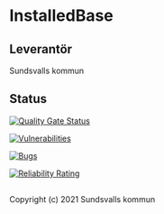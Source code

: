 # InstalledBase

## Leverantör

Sundsvalls kommun

## Status

[![Quality Gate Status](https://sonarcloud.io/api/project_badges/measure?project=Sundsvallskommun_api-service-installedbase&metric=alert_status)](https://sonarcloud.io/summary/new_code?id=Sundsvallskommun_api-service-installedbase)

[![Vulnerabilities](https://sonarcloud.io/api/project_badges/measure?project=Sundsvallskommun_api-service-installedbase&metric=vulnerabilities)](https://sonarcloud.io/summary/new_code?id=Sundsvallskommun_api-service-installedbase)

[![Bugs](https://sonarcloud.io/api/project_badges/measure?project=Sundsvallskommun_api-service-installedbase&metric=bugs)](https://sonarcloud.io/summary/new_code?id=Sundsvallskommun_api-service-installedbase)

[![Reliability Rating](https://sonarcloud.io/api/project_badges/measure?project=Sundsvallskommun_api-service-installedbase&metric=reliability_rating)](https://sonarcloud.io/summary/new_code?id=Sundsvallskommun_api-service-installedbase)

## 
Copyright (c) 2021 Sundsvalls kommun
